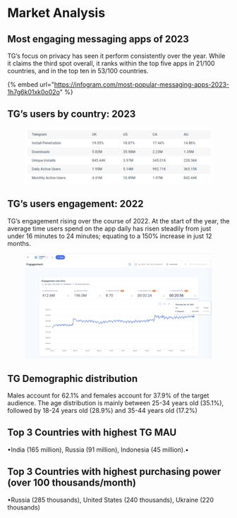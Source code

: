 # Market Analysis

## Most engaging messaging apps of 2023

TG’s focus on privacy has seen it perform consistently over the year. While it claims the third spot overall, it ranks within the top five apps in 21/100 countries, and in the top ten in 53/100 countries.

{% embed url="https://infogram.com/most-popular-messaging-apps-2023-1h7g6k01xk0o02o" %}

## TG’s users by country: 2023

<figure><img src=".gitbook/assets/telegram by users.jpg" alt=""><figcaption></figcaption></figure>

## TG’s users engagement: 2022

TG’s engagement rising over the course of 2022. At the start of the year, the average time users spend on the app daily has risen steadily from just under 16 minutes to 24 minutes; equating to a 150% increase in just 12 months.

<figure><img src=".gitbook/assets/Telegram-engagement-1536x868.png" alt=""><figcaption></figcaption></figure>

## TG Demographic distribution

Males account for 62.1% and females account for 37.9% of the target audience. The age distribution is mainly between 25-34 years old (35.1%), followed by 18-24 years old (28.9%) and 35-44 years old (17.2%)

## Top 3 Countries with highest TG MAU

•India (165 million), Russia (91 million), Indonesia (45 million).•

## Top 3 Countries with highest purchasing power (over 100 thousands/month)

•Russia (285 thousands), United States (240 thousands), Ukraine (220 thousands)
